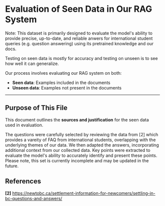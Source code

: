 # Evaluation of Seen Data in Our RAG System

Note: This dataset is primarily designed to evaluate the model's ability to provide precise, up-to-date, and reliable anwers for international student queries (e.g. question answering) using its pretrained knowledge and our docs.

Testing on seen data is mostly for accuracy and testing on unseen is to see how well it can generalize.

Our process involves evaluating our RAG system on both:

- **Seen data**: Examples included in the documents 
- **Unseen data**: Examples not present in the documents 

---

## Purpose of This File

This document outlines the **sources and justification** for the seen data used in evaluation.

The questions were carefully selected by reviewing the data from [2] which provides a vareity of FAQ from international students, overlapping with the underlying themes of our data. We then adapted the answers, incorporating additional context from our collected data. Key points were extracted to evaluate the model's ability to accurately identify and present these points. Please note, this set is currently incomplete and may be updated in the future.

## References

**[2]** https://newtobc.ca/settlement-information-for-newcomers/settling-in-bc-questions-and-answers/  
